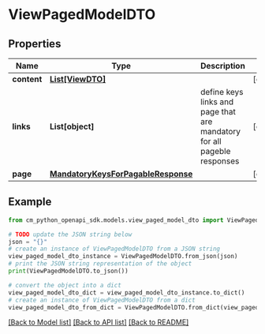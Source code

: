 # ViewPagedModelDTO


## Properties

Name | Type | Description | Notes
------------ | ------------- | ------------- | -------------
**content** | [**List[ViewDTO]**](ViewDTO.md) |  | [optional] 
**links** | **List[object]** | define keys links and page that are mandatory for all pageble responses | [optional] 
**page** | [**MandatoryKeysForPagableResponse**](MandatoryKeysForPagableResponse.md) |  | [optional] 

## Example

```python
from cm_python_openapi_sdk.models.view_paged_model_dto import ViewPagedModelDTO

# TODO update the JSON string below
json = "{}"
# create an instance of ViewPagedModelDTO from a JSON string
view_paged_model_dto_instance = ViewPagedModelDTO.from_json(json)
# print the JSON string representation of the object
print(ViewPagedModelDTO.to_json())

# convert the object into a dict
view_paged_model_dto_dict = view_paged_model_dto_instance.to_dict()
# create an instance of ViewPagedModelDTO from a dict
view_paged_model_dto_from_dict = ViewPagedModelDTO.from_dict(view_paged_model_dto_dict)
```
[[Back to Model list]](../README.md#documentation-for-models) [[Back to API list]](../README.md#documentation-for-api-endpoints) [[Back to README]](../README.md)


